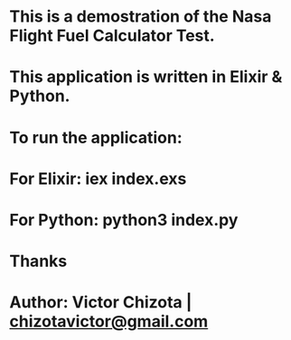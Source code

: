 # This is a demostration of the Nasa Flight Fuel Calculator Test.

# This application is written in Elixir & Python.

# To run the application:

# For Elixir: iex index.exs

# For Python: python3 index.py

# Thanks

# Author: Victor Chizota | chizotavictor@gmail.com
